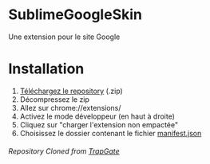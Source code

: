 # SublimeGoogleSkin 
Une extension pour le site Google

# Installation

 1) [Téléchargez le repository](https://github.com/Knose1/SublimeGoogleSkin/archive/master.zip) (.zip)
 2) Décompressez le zip
 3) Allez sur chrome://extensions/
 4) Activez le mode développeur (en haut à droite)
 5) Cliquez sur "charger l'extension non empactée"
 6) Choisissez le dossier contenant le fichier [manifest.json](https://github.com/Knose1/SublimeGoogleSkin/blob/master/manifest.json)
  
  
###### Repository Cloned from [TrapGate](https://github.com/Knose1/Trap-Gate)
